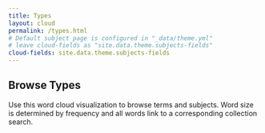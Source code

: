 ```yaml
---
title: Types
layout: cloud
permalink: /types.html
# Default subject page is configured in "_data/theme.yml"
# leave cloud-fields as "site.data.theme.subjects-fields"
cloud-fields: site.data.theme.subjects-fields
---
```


## Browse Types

Use this word cloud visualization to browse terms and subjects.
Word size is determined by frequency and all words link to a corresponding collection search.
